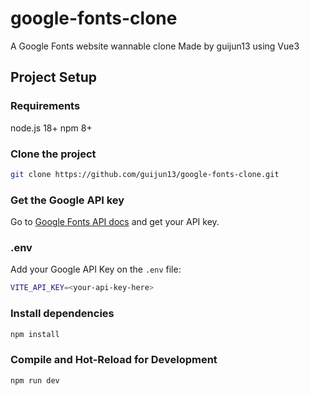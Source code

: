 # google-fonts-clone

A Google Fonts website wannable clone
Made by guijun13 using Vue3

## Project Setup

### Requirements

node.js 18+
npm 8+

### Clone the project

```sh
git clone https://github.com/guijun13/google-fonts-clone.git
```

### Get the Google API key

Go to [Google Fonts API docs](https://developers.google.com/fonts/docs/developer_api) and get your API key.

### .env

Add your Google API Key on the `.env` file:

```sh
VITE_API_KEY=<your-api-key-here>
```

### Install dependencies

```sh
npm install
```

### Compile and Hot-Reload for Development

```sh
npm run dev
```

